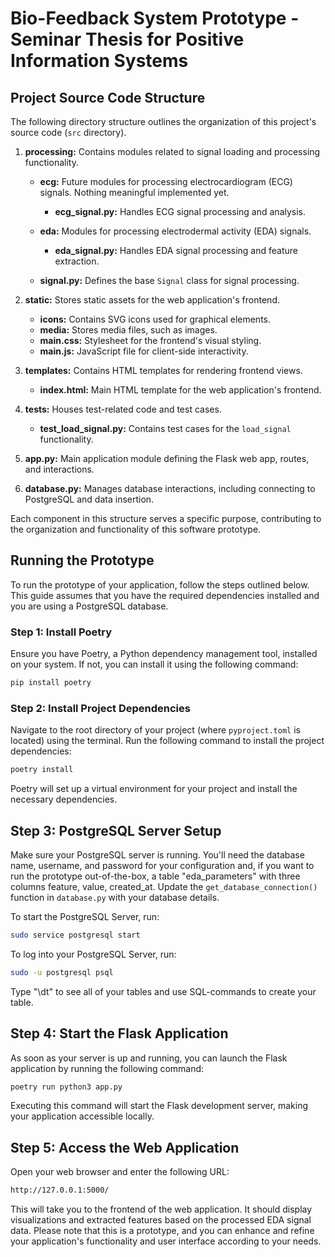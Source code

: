 # Bio-Feedback System Prototype - Seminar Thesis for Positive Information Systems

## Project Source Code Structure

The following directory structure outlines the organization of this project's source code (`src` directory).

1. **processing:** Contains modules related to signal loading and processing functionality.

   - **ecg:** Future modules for processing electrocardiogram (ECG) signals. Nothing meaningful implemented yet.

     - **ecg_signal.py:** Handles ECG signal processing and analysis.

   - **eda:** Modules for processing electrodermal activity (EDA) signals.

     - **eda_signal.py:** Handles EDA signal processing and feature extraction.

   - **signal.py:** Defines the base `Signal` class for signal processing.

2. **static:** Stores static assets for the web application's frontend.

   - **icons:** Contains SVG icons used for graphical elements.
   - **media:** Stores media files, such as images.
   - **main.css:** Stylesheet for the frontend's visual styling.
   - **main.js:** JavaScript file for client-side interactivity.

3. **templates:** Contains HTML templates for rendering frontend views.

   - **index.html:** Main HTML template for the web application's frontend.

4. **tests:** Houses test-related code and test cases.

   - **test_load_signal.py:** Contains test cases for the `load_signal` functionality.

5. **app.py:** Main application module defining the Flask web app, routes, and interactions.

6. **database.py:** Manages database interactions, including connecting to PostgreSQL and data insertion.

Each component in this structure serves a specific purpose, contributing to the organization and functionality of this software prototype.

## Running the Prototype

To run the prototype of your application, follow the steps outlined below. This guide assumes that you have the required dependencies installed and you are using a PostgreSQL database.

### Step 1: Install Poetry

Ensure you have Poetry, a Python dependency management tool, installed on your system. If not, you can install it using the following command:

```bash
pip install poetry
```

### Step 2: Install Project Dependencies

Navigate to the root directory of your project (where `pyproject.toml` is located) using the terminal. Run the following command to install the project dependencies:

```bash
poetry install
```

Poetry will set up a virtual environment for your project and install the necessary dependencies.

## Step 3: PostgreSQL Server Setup

Make sure your PostgreSQL server is running. You'll need the database name, username, and password for your configuration and, if you want to run the prototype out-of-the-box, a table "eda_parameters" with three columns feature, value, created_at. Update the `get_database_connection()` function in `database.py` with your database details.

To start the PostgreSQL Server, run:

```bash
sudo service postgresql start
```

To log into your PostgreSQL Server, run:

```bash
sudo -u postgresql psql
```

Type "\dt" to see all of your tables and use SQL-commands to create your table.

## Step 4: Start the Flask Application

As soon as your server is up and running, you can launch the Flask application by running the following command:

```bash
poetry run python3 app.py
```

Executing this command will start the Flask development server, making your application accessible locally.

## Step 5: Access the Web Application

Open your web browser and enter the following URL:

```bash
http://127.0.0.1:5000/
```

This will take you to the frontend of the web application. It should display visualizations and extracted features based on the processed EDA signal data. Please note that this is a prototype, and you can enhance and refine your application's functionality and user interface according to your needs.
